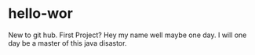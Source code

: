 # hello-wor
New to git hub. First Project?
Hey my name well maybe one day. I will one day be a master of this java disastor.
